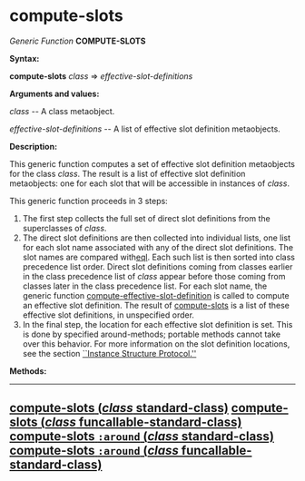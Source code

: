 compute-slots
=============

*Generic Function* **COMPUTE-SLOTS**

**Syntax:**

**compute-slots** *class* => *effective-slot-definitions*

**Arguments and values:**

*class* -- A class metaobject.

*effective-slot-definitions* -- A list of effective slot definition metaobjects.

**Description:**

This generic function computes a set of effective slot definition metaobjects for the class *class*. The result is a list of effective slot definition metaobjects: one for each slot that will be accessible in instances of *class*.

This generic function proceeds in 3 steps:

1.  The first step collects the full set of direct slot definitions from the superclasses of *class*.
2.  The direct slot definitions are then collected into individual lists, one list for each slot name associated with any of the direct slot definitions. The slot names are compared with[eql](http://www.lispworks.com/documentation/HyperSpec/Body/f_eql.htm). Each such list is then sorted into class precedence list order. Direct slot definitions coming from classes earlier in the class precedence list of *class* appear before those coming from classes later in the class precedence list. For each slot name, the generic function [compute-effective-slot-definition](/meta-object-protocol/compute-effective-slot-definition) is called to compute an effective slot definition. The result of [compute-slots](/meta-object-protocol/compute-slots) is a list of these effective slot definitions, in unspecified order.
3.  In the final step, the location for each effective slot definition is set. This is done by specified around-methods; portable methods cannot take over this behavior. For more information on the slot definition locations, see the section [``Instance Structure Protocol.''](/meta-object-protocol/instance-structure-protocol)

**Methods:**

  ------------------------------------------------------------------------------------------------------------------------
  [**compute-slots** (*class* standard-class)](/meta-object-protocol/compute-slots-standard-class)
  [**compute-slots** (*class* funcallable-standard-class)](/meta-object-protocol/compute-slots-funcallable-standard-class)
  [**compute-slots** `:around` (*class* standard-class)](/meta-object-protocol/compute-slots-around-standard-class)
  [**compute-slots** `:around` (*class* funcallable-standard-class)](/meta-object-protocol/compute-slots-around-funcallable-standard-class)
  ------------------------------------------------------------------------------------------------------------------------


